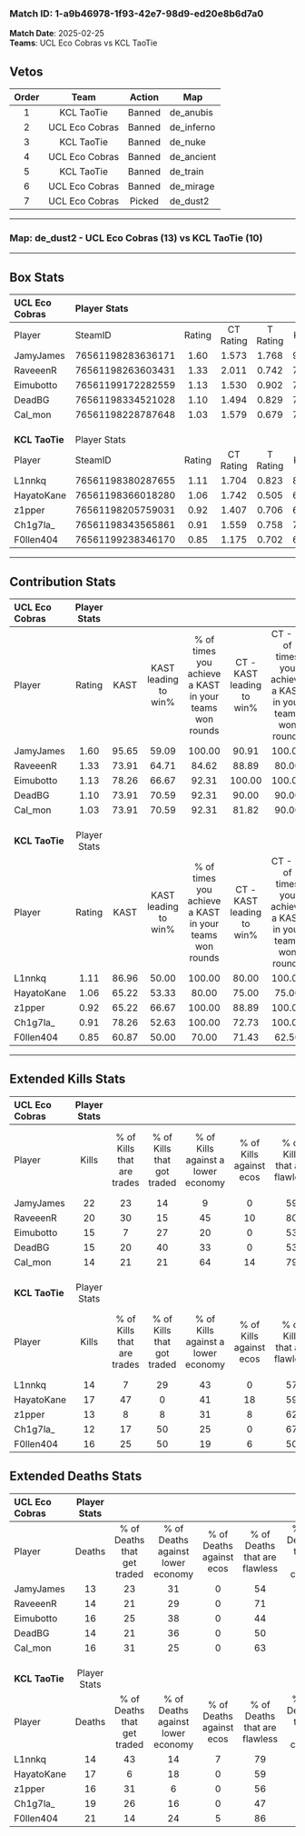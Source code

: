 ### Match ID: 1-a9b46978-1f93-42e7-98d9-ed20e8b6d7a0  
**Match Date**: 2025-02-25  
**Teams**: UCL Eco Cobras vs KCL TaoTie  

## Vetos  

| Order | Team | Action | Map |
| :---: | :--: | :----: | --- |
| 1 | KCL TaoTie | Banned | de_anubis |
| 2 | UCL Eco Cobras | Banned | de_inferno |
| 3 | KCL TaoTie | Banned | de_nuke |
| 4 | UCL Eco Cobras | Banned | de_ancient |
| 5 | KCL TaoTie | Banned | de_train |
| 6 | UCL Eco Cobras | Banned | de_mirage |
| 7 | UCL Eco Cobras | Picked | de_dust2 |

---  

### **Map**: de_dust2 - UCL Eco Cobras (13) vs KCL TaoTie (10)  
---  

## Box Stats  

| **UCL Eco Cobras** | Player Stats      |        |           |          |       |      |       |         |        |      |     |
| :- | :- | :-: | :-: | :-: | :-: | :-: | :-: | :-: | :-: | :-: | :-: |
| Player             | SteamID           | Rating | CT Rating | T Rating | KAST  | ADR  | Kills | Assists | Deaths | K/D  | HS% |
| JamyJames          | 76561198283636171 |  1.60  |   1.573   |  1.768   | 95.65 | 86.5 |  22   |    8    |   13   | 1.69 | 50  |
| RaveeenR           | 76561198263603431 |  1.33  |   2.011   |  0.742   | 73.91 | 86.1 |  20   |    7    |   14   | 1.43 | 25  |
| Eimubotto          | 76561199172282559 |  1.13  |   1.530   |  0.902   | 78.26 | 87.0 |  15   |    7    |   16   | 0.94 | 53  |
| DeadBG             | 76561198334521028 |  1.10  |   1.494   |  0.829   | 73.91 | 76.9 |  15   |    4    |   14   | 1.07 | 60  |
| Cal_mon            | 76561198228787648 |  1.03  |   1.579   |  0.679   | 73.91 | 75.5 |  14   |    8    |   16   | 0.88 | 50  |
|                    |                   |        |           |          |       |      |       |         |        |      |     |
|                    |                   |        |           |          |       |      |       |         |        |      |     |
|                    |                   |        |           |          |       |      |       |         |        |      |     |
| **KCL TaoTie**     | Player Stats      |        |           |          |       |      |       |         |        |      |     |
| Player             | SteamID           | Rating | CT Rating | T Rating | KAST  | ADR  | Kills | Assists | Deaths | K/D  | HS% |
| L1nnkq             | 76561198380287655 |  1.11  |   1.704   |  0.823   | 86.96 | 60.7 |  14   |    3    |   14   | 1.00 | 57  |
| HayatoKane         | 76561198366018280 |  1.06  |   1.742   |  0.505   | 65.22 | 77.1 |  17   |    8    |   17   | 1.00 | 17  |
| z1pper             | 76561198205759031 |  0.92  |   1.407   |  0.706   | 65.22 | 70.0 |  13   |   10    |   16   | 0.81 | 38  |
| Ch1g7la_           | 76561198343565861 |  0.91  |   1.559   |  0.758   | 78.26 | 72.4 |  12   |    9    |   19   | 0.63 | 58  |
| F0llen404          | 76561199238346170 |  0.85  |   1.175   |  0.702   | 60.87 | 66.0 |  16   |    4    |   21   | 0.76 | 50  |
---  

## Contribution Stats  

| **UCL Eco Cobras** | Player Stats |       |                      |                                                        |                           |                                                             |                          |                                                            |
| :- | :-: | :-: | :-: | :-: | :-: | :-: | :-: | :-: |
| Player             |    Rating    | KAST  | KAST leading to win% | % of times you achieve a KAST in your teams won rounds | CT - KAST leading to win% | CT - % of times you achieve a KAST in your teams won rounds | T - KAST leading to win% | T - % of times you achieve a KAST in your teams won rounds |
| JamyJames          |     1.60     | 95.65 |        59.09         |                         100.00                         |           90.91           |                           100.00                            |          27.27           |                           100.00                           |
| RaveeenR           |     1.33     | 73.91 |        64.71         |                         84.62                          |           88.89           |                            80.00                            |          37.50           |                           100.00                           |
| Eimubotto          |     1.13     | 78.26 |        66.67         |                         92.31                          |          100.00           |                           100.00                            |          25.00           |                           66.67                            |
| DeadBG             |     1.10     | 73.91 |        70.59         |                         92.31                          |           90.00           |                            90.00                            |          42.86           |                           100.00                           |
| Cal_mon            |     1.03     | 73.91 |        70.59         |                         92.31                          |           81.82           |                            90.00                            |          50.00           |                           100.00                           |
|                    |              |       |                      |                                                        |                           |                                                             |                          |                                                            |
|                    |              |       |                      |                                                        |                           |                                                             |                          |                                                            |
|                    |              |       |                      |                                                        |                           |                                                             |                          |                                                            |
| **KCL TaoTie**     | Player Stats |       |                      |                                                        |                           |                                                             |                          |                                                            |
| Player             |    Rating    | KAST  | KAST leading to win% | % of times you achieve a KAST in your teams won rounds | CT - KAST leading to win% | CT - % of times you achieve a KAST in your teams won rounds | T - KAST leading to win% | T - % of times you achieve a KAST in your teams won rounds |
| L1nnkq             |     1.11     | 86.96 |        50.00         |                         100.00                         |           80.00           |                           100.00                            |          20.00           |                           100.00                           |
| HayatoKane         |     1.06     | 65.22 |        53.33         |                         80.00                          |           75.00           |                            75.00                            |          28.57           |                           100.00                           |
| z1pper             |     0.92     | 65.22 |        66.67         |                         100.00                         |           88.89           |                           100.00                            |          33.33           |                           100.00                           |
| Ch1g7la_           |     0.91     | 78.26 |        52.63         |                         100.00                         |           72.73           |                           100.00                            |          25.00           |                           100.00                           |
| F0llen404          |     0.85     | 60.87 |        50.00         |                         70.00                          |           71.43           |                            62.50                            |          28.57           |                           100.00                           |
---  

## Extended Kills Stats  

| **UCL Eco Cobras** | Player Stats |                            |                            |                                    |                         |                              |                                 |                                       |                    |           |
| :- | :-: | :-: | :-: | :-: | :-: | :-: | :-: | :-: | :-: | :-: |
| Player             |    Kills     | % of Kills that are trades | % of Kills that got traded | % of Kills against a lower economy | % of Kills against ecos | % of Kills that are flawless | % of Kills that are close duels | % of Kills that are assisted by flash | Pistol Round Kills | AWP Kills |
| JamyJames          |      22      |             23             |             14             |                 9                  |            0            |              59              |               14                |                   5                   |         2          |     0     |
| RaveeenR           |      20      |             30             |             15             |                 45                 |           10            |              80              |                0                |                  10                   |         2          |    12     |
| Eimubotto          |      15      |             7              |             27             |                 20                 |            0            |              53              |               13                |                   0                   |         3          |     0     |
| DeadBG             |      15      |             20             |             40             |                 33                 |            0            |              53              |                0                |                  13                   |         0          |     0     |
| Cal_mon            |      14      |             21             |             21             |                 64                 |           14            |              79              |                0                |                   7                   |         1          |     0     |
|                    |              |                            |                            |                                    |                         |                              |                                 |                                       |                    |           |
|                    |              |                            |                            |                                    |                         |                              |                                 |                                       |                    |           |
|                    |              |                            |                            |                                    |                         |                              |                                 |                                       |                    |           |
| **KCL TaoTie**     | Player Stats |                            |                            |                                    |                         |                              |                                 |                                       |                    |           |
| Player             |    Kills     | % of Kills that are trades | % of Kills that got traded | % of Kills against a lower economy | % of Kills against ecos | % of Kills that are flawless | % of Kills that are close duels | % of Kills that are assisted by flash | Pistol Round Kills | AWP Kills |
| L1nnkq             |      14      |             7              |             29             |                 43                 |            0            |              57              |               14                |                   0                   |         1          |     0     |
| HayatoKane         |      17      |             47             |             0              |                 41                 |           18            |              59              |               12                |                   6                   |         2          |     4     |
| z1pper             |      13      |             8              |             8              |                 31                 |            8            |              62              |               15                |                  15                   |         3          |     0     |
| Ch1g7la_           |      12      |             17             |             50             |                 25                 |            0            |              67              |                8                |                   8                   |         0          |     0     |
| F0llen404          |      16      |             25             |             50             |                 19                 |            6            |              50              |                6                |                  25                   |         1          |     0     |
## Extended Deaths Stats  

| **UCL Eco Cobras** | Player Stats |                             |                                   |                          |                               |                            |                           |               |
| :- | :-: | :-: | :-: | :-: | :-: | :-: | :-: | :-: |
| Player             |    Deaths    | % of Deaths that get traded | % of Deaths against lower economy | % of Deaths against ecos | % of Deaths that are flawless | % of Deaths that are close | % of Deaths while blinded | Deaths to AWP |
| JamyJames          |      13      |             23              |                31                 |            0             |              54               |             15             |             0             |       1       |
| RaveeenR           |      14      |             21              |                29                 |            0             |              71               |             0              |            14             |       1       |
| Eimubotto          |      16      |             25              |                38                 |            0             |              44               |             13             |            13             |       0       |
| DeadBG             |      14      |             21              |                36                 |            0             |              50               |             7              |             0             |       1       |
| Cal_mon            |      16      |             31              |                25                 |            0             |              63               |             19             |            25             |       1       |
|                    |              |                             |                                   |                          |                               |                            |                           |               |
|                    |              |                             |                                   |                          |                               |                            |                           |               |
|                    |              |                             |                                   |                          |                               |                            |                           |               |
| **KCL TaoTie**     | Player Stats |                             |                                   |                          |                               |                            |                           |               |
| Player             |    Deaths    | % of Deaths that get traded | % of Deaths against lower economy | % of Deaths against ecos | % of Deaths that are flawless | % of Deaths that are close | % of Deaths while blinded | Deaths to AWP |
| L1nnkq             |      14      |             43              |                14                 |            7             |              79               |             14             |             0             |       3       |
| HayatoKane         |      17      |              6              |                18                 |            0             |              59               |             6              |             6             |       1       |
| z1pper             |      16      |             31              |                 6                 |            0             |              56               |             0              |            13             |       2       |
| Ch1g7la_           |      19      |             26              |                16                 |            0             |              47               |             5              |             5             |       2       |
| F0llen404          |      21      |             14              |                24                 |            5             |              86               |             5              |            10             |       4       |
